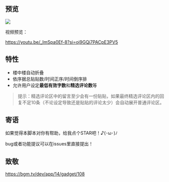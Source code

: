 ## 预览

![](/assets/demo.gif)

视频预览：

https://youtu.be/_ImSpa0Ef-8?si=oj9GQi7PACpE3PV5

## 特性

- 楼中楼自动折叠
- 依序据总贴贴数/时间正序/时间倒序排
- 允许用户设定**最低有效字数**和**精选评论数**等

> 提示：精选评论区中的留言至少会有一份贴贴，如果最终精选评论区内的回复不足10条（不论设定导致还是贴贴的评论太少）会自动展开普通评论区。

## 寄语

如果觉得本脚本对你有帮助，给我点个STAR吧！♪(･ω･)ﾉ

bug或者功能提议可以在issues里直接提出！

## 致敬

https://bgm.tv/dev/app/14/gadget/108
